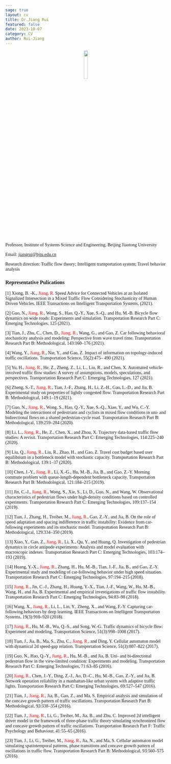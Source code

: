 ```yaml
---
sage: true
layout: cv
title: Dr.Jiang Rui
featured: false
date: 2023-10-07
category: CV
author: Rui-Jiang
---
```

<div class="container">
    <div class="row">
		<div class="col-md-2"></div>
        <center><div class="col-md-2"><center><img src="http://trafficopendata.github.io/metronic/assets/pages/img/people/Rui-Jiang.jpg" width="15%" div align=center/ ></center></div></center>
    </div>
</div>

<font face="Times new Roman" siz>Professor, Institute of Systems Science and Engineering, Beijing Jiaotong University</font>

<font face="Times new Roman">Email: jiangrui@bjtu.edu.cn

<font face="Times new Roman">Research direction: Traffic flow theory; Intelligent transportation system; Travel behavior analysis

### <strong>Representative Pulications</strong>
[1]	Xiong, B. -K., <font color = red>Jiang, R.</font> Speed Advice for Connected Vehicles at an Isolated Signalized Intersection in a Mixed Traffic Flow Considering Stochasticity of Human Driven Vehicles. IEEE Transactions on Intelligent Transportation Systems, (2021).

[2]	Guo, N., <font color = red>Jiang, R.</font>, Wong, S., Hao, Q.-Y., Xue, S.-Q., and Hu, M.-B. Bicycle flow dynamics on wide roads: Experiments and simulation. Transportation Research Part C: Emerging Technologies, 125 (2021).

[3]	Tian, J., Zhu, C., Chen, D., <font color = red>Jiang, R.</font>, Wang, G., and Gao, Z. Car following behavioral stochasticity analysis and modeling: Perspective from wave travel time. Transportation Research Part B: Methodological, 143:160–176 (2021).

[4]	Wang, Y., <font color = red>Jiang, R.</font>, Nie, Y., and Gao, Z. Impact of information on topology-induced traffic oscillations. Transportation Science, 55(2):475– 490 (2021).

[5]	Yu, H., <font color = red>Jiang, R.</font>, He, Z., Zheng, Z., Li, L., Liu, R., and Chen, X. Automated vehicle-involved traffic flow studies: A survey of assumptions, models, speculations, and perspectives. Transportation Research Part C: Emerging Technologies, 127 (2021).

[6]	Zheng, S.-T., <font color = red>Jiang, R.</font>, Tian, J.-F., Zhang, H., Li, Z.-H., Gao, L.-D., and Jia, B. Experimental study on properties of lightly congested flow. Transportation Research Part B: Methodological, 149:1–19 (2021).

[7]	Guo, N., <font color = red>Jiang, R.</font>, Wong, S., Hao, Q.-Y., Xue, S.-Q., Xiao, Y., and Wu, C.-Y. Modeling the interactions of pedestrians and cyclists in mixed flow conditions in uni- and bidirectional flows on a shared pedestrian-cycle road. Transportation Research Part B: Methodological, 139:259–284 (2020). 

[8]	Li, L., <font color = red>Jiang, R.</font>, He, Z., Chen, X., and Zhou, X. Trajectory data-based traffic flow studies: A revisit. Transportation Research Part C: Emerging Technologies, 114:225–240 (2020).

[9]	Liu, Q., <font color = red>Jiang, R.</font>, Liu, R., Zhao, H., and Gao, Z. Travel cost budget based user equilibrium in a bottleneck model with stochastic capacity. Transportation Research Part B: Methodological, 139:1–37 (2020).

[10]	Chen, J.-Y., <font color = red>Jiang, R.</font>, Li, X.-G., Hu, M.-B., Jia, B., and Gao, Z.-Y. Morning commute problem with queue-length-dependent bottleneck capacity. Transportation Research Part B: Methodological, 121:184–215 (2019).

[11]	Jin, C.-J., <font color = red>Jiang, R.</font>, Wong, S., Xie, S., Li, D., Guo, N., and Wang, W. Observational characteristics of pedestrian flows under high-density conditions based on controlled experiments. Transportation Research Part C: Emerging Technologies, 109:137–154 (2019).

[12]	Tian, J., Zhang, H., Treiber, M., <font color = red>Jiang, R.</font>, Gao, Z.-Y., and Jia, B. On the role of speed adaptation and spacing indifference in traffic instability: Evidence from car-following experiments and its stochastic model. Transportation Research Part B: Methodological, 129:334–350 (2019).

[13]	Xiao, Y., Gao, Z., <font color = red>Jiang, R.</font>, Li, X., Qu, Y., and Huang, Q. Investigation of pedestrian dynamics in circle antipode experiments: Analysis and model evaluation with macroscopic indexes. Transportation Research Part C: Emerging Technologies, 103:174–193 (2019).

[14]	Huang, Y.-X., <font color = red>Jiang, R.</font>, Zhang, H., Hu, M.-B., Tian, J.-F., Jia, B., and Gao, Z.-Y. Experimental study and modeling of car-following behavior under high speed situation. Transportation Research Part C: Emerging Technologies, 97:194–215 (2018).

[15]	<font color = red>Jiang, R.</font>, Jin, C.-J., Zhang, H., Huang, Y.-X., Tian, J.-F., Wang, W., Hu, M.-B., Wang, H., and Jia, B. Experimental and empirical investigations of traffic flow instability. Transportation Research Part C: Emerging Technologies, 94:83–98 (2018).

[16]	Wang, X., <font color = red>Jiang, R.</font>, Li, L., Lin, Y., Zheng, X., and Wang, F.-Y. Capturing car-following behaviors by deep learning. IEEE Transactions on Intelligent Transportation Systems, 19(3):910–920 (2018).

[17]	<font color = red>Jiang, R.</font>, Hu, M.-B., Wu, Q.-S., and Song, W.-G. Traffic dynamics of bicycle flow: Experiment and modeling. Transportation Science, 51(3):998–1008 (2017).

[18]	Tian, J., Jia, B., Ma, S., Zhu, C., <font color = red>Jiang, R.</font>, and Ding, Y. Cellular automaton model with dynamical 2d speed-gap relation. Transportation Science, 51(3):807–822 (2017).

[19]	Guo, N., Hao, Q.-Y., <font color = red>Jiang, R.</font>, Hu, M.-B., and Jia, B. Uni- and bi-directional pedestrian flow in the view-limited condition: Experiments and modeling. Transportation Research Part C: Emerging Technologies, 71:63–85 (2016).

[20]	<font color = red>Jiang, R.</font>, Chen, J.-Y., Ding, Z.-J., Ao, D.-C., Hu, M.-B., Gao, Z.-Y., and Jia, B. Network operation reliability in a manhattan-like urban system with adaptive traffic lights. Transportation Research Part C: Emerging Technologies, 69:527–547 (2016).

[21]	Tian, J., <font color = red>Jiang, R.</font>, Jia, B., Gao, Z., and Ma, S. Empirical analysis and simulation of the concave growth pattern of traffic oscillations. Transportation Research Part B: Methodological, 93:338–354 (2016).

[22]	Tian, J., <font color = red>Jiang, R.</font>, Li, G., Treiber, M., Jia, B., and Zhu, C. Improved 2d intelligent driver model in the framework of three-phase traffic theory simulating synchronized flow and concave growth pattern of traffic oscillations. Transportation Research Part F: Traffic Psychology and Behaviour, 41:55–65 (2016).

[23]	Tian, J., Li, G., Treiber, M., <font color = red>Jiang, R.</font>, Jia, N., and Ma, S. Cellular automaton model simulating spatiotemporal patterns, phase transitions and concave growth pattern of oscillations in traffic flow. Transportation Research Part B: Methodological, 93:560–575 (2016).

	

